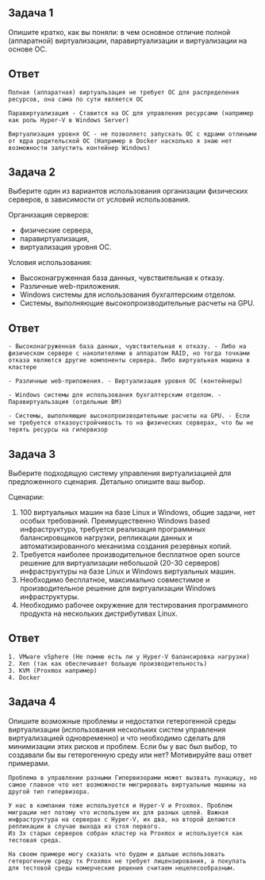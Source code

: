 ## Задача 1

Опишите кратко, как вы поняли: в чем основное отличие полной (аппаратной) виртуализации, паравиртуализации и виртуализации на основе ОС.

## Ответ
```
Полная (аппаратная) виртуальзация не требует ОС для распределения ресурсов, она сама по сути является ОС

Паравиртуализация - Ставится на ОС для управления ресурсами (например как роль Hyper-V в Windows Server)

Виртуализация уровня ОС - не позволяетс запускать ОС с ядрами отлиными от ядра родительской ОС (Например в Docker насколько я знаю нет возможности запустить контейнер Windows)
```

## Задача 2

Выберите один из вариантов использования организации физических серверов, в зависимости от условий использования.

Организация серверов:
- физические сервера,
- паравиртуализация,
- виртуализация уровня ОС.

Условия использования:
- Высоконагруженная база данных, чувствительная к отказу.
- Различные web-приложения.
- Windows системы для использования бухгалтерским отделом.
- Системы, выполняющие высокопроизводительные расчеты на GPU.

## Ответ

```
- Высоконагруженная база данных, чувствительная к отказу. - Либо на физическом сервере с накопителями в аппаратом RAID, но тогда точками отказа являются другие компоненты сервера. Либо виртуальная машина в кластере

- Различные web-приложения. - Виртуализация уровня ОС (контейнеры)

- Windows системы для использования бухгалтерским отделом. - Паравиртуальзация (отдельные ВМ)

- Системы, выполняющие высокопроизводительные расчеты на GPU. - Если не требуется отказоустройчивость то на физических серверах, что бы не терять ресурсы на гипервизор

```


## Задача 3

Выберите подходящую систему управления виртуализацией для предложенного сценария. Детально опишите ваш выбор.

Сценарии:

1. 100 виртуальных машин на базе Linux и Windows, общие задачи, нет особых требований. Преимущественно Windows based инфраструктура, требуется реализация программных балансировщиков нагрузки, репликации данных и автоматизированного механизма создания резервных копий.
2. Требуется наиболее производительное бесплатное open source решение для виртуализации небольшой (20-30 серверов) инфраструктуры на базе Linux и Windows виртуальных машин.
3. Необходимо бесплатное, максимально совместимое и производительное решение для виртуализации Windows инфраструктуры.
4. Необходимо рабочее окружение для тестирования программного продукта на нескольких дистрибутивах Linux.


## Ответ

```
1. VMware vSphere (Не помню есть ли у Hyper-V балансировка нагрузки)
2. Xen (так как обеспечивает большую производительность)
3. KVM (Proxmox например)
4. Docker
```


## Задача 4

Опишите возможные проблемы и недостатки гетерогенной среды виртуализации (использования нескольких систем управления виртуализацией одновременно) и что необходимо сделать для минимизации этих рисков и проблем. Если бы у вас был выбор, то создавали бы вы гетерогенную среду или нет? Мотивируйте ваш ответ примерами.

```
Проблема в управлении разными Гипервизорами может вызвать пунацицу, но самое главное что нет возможности мигрировать виртуальные машины на другой тип гипервизора.

У нас в компании тоже используется и Hyper-V и Proxmox. Проблем миграции нет потому что используем их для разных целей. Важная инфраструктура на серверах с Hyper-V, их два, на второй делаются репликации в случае выхода из стоя первого.
Из 3х старых серверов собран кластер на Proxmox и используется как тестовая среда.

На своем примере могу сказать что будем и дальше использовать гетерогенную среду тк Proxmox не требует лицензирования, а покупать для тестовой среды комерческие решения считаем нецелесообразным.
```
